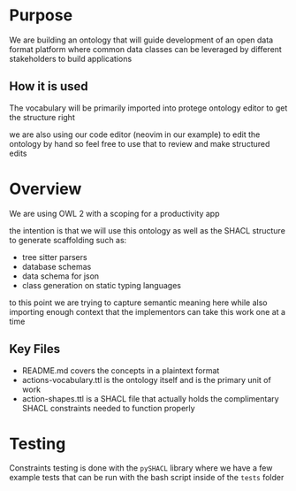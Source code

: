 # Purpose
We are building an ontology that will guide development of an open data format platform where common data classes can be leveraged by different stakeholders to build applications

## How it is used
The vocabulary will be primarily imported into protege ontology editor to get the structure right

we are also using our code editor (neovim in our example) to edit the ontology by hand so feel free to use that to review and make structured edits

# Overview
We are using OWL 2 with a scoping for a productivity app

the intention is that we will use this ontology as well as the SHACL structure to generate scaffolding such as:
- tree sitter parsers
- database schemas
- data schema for json
- class generation on static typing languages

to this point we are trying to capture semantic meaning here while also importing enough context that the implementors can take this work one at a time

## Key Files
- README.md covers the concepts in a plaintext format
- actions-vocabulary.ttl is the ontology itself and is the primary unit of work
- action-shapes.ttl is a SHACL file that actually holds the complimentary SHACL constraints needed to function properly

# Testing
Constraints testing is done with the `pySHACL` library where we have a few example tests that can be run with the bash script inside of the `tests` folder
